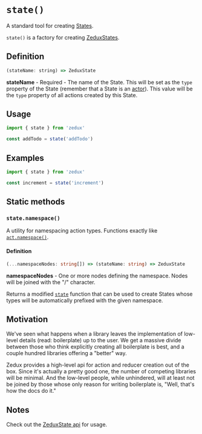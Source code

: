 # `state()`

A standard tool for creating [States](/docs/types/State.md).

`state()` is a factory for creating [ZeduxStates](/docs/api/ZeduxState.md).

## Definition

```javascript
(stateName: string) => ZeduxState
```

**stateName** - Required - The name of the State. This will be set as the `type` property of the State (remember that a State is an [actor](/docs/types/Actor.md)). This value will be the `type` property of all actions created by this State.

## Usage

```javascript
import { state } from 'zedux'

const addTodo = state('addTodo')
```

## Examples

```javascript
import { state } from 'zedux'

const increment = state('increment')
```

## Static methods

### `state.namespace()`

A utility for namespacing action types. Functions exactly like [`act.namespace()`](/docs/api/act.namespace.md).

#### Definition

```typescript
(...namespaceNodes: string[]) => (stateName: string) => ZeduxState
```

**namespaceNodes** - One or more nodes defining the namespace. Nodes will be joined with the "/" character.

Returns a modified [`state`](/docs/api/state.md) function that can be used to create States whose types will be automatically prefixed with the given namespace.

## Motivation

We've seen what happens when a library leaves the implementation of low-level details (read: boilerplate) up to the user. We get a massive divide between those who think explicitly creating all boilerplate is best, and a couple hundred libraries offering a "better" way.

Zedux provides a high-level api for action and reducer creation out of the box. Since it's actually a pretty good one, the number of competing libraries will be minimal. And the low-level people, while unhindered, will at least not be joined by those whose only reason for writing boilerplate is, "Well, that's how the docs do it."

## Notes

Check out the [ZeduxState api](/docs/api/ZeduxState.md) for usage.
